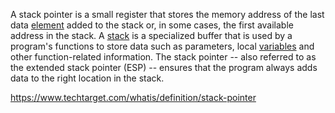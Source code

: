A stack pointer is a small register that stores the memory address of the last data [element](https://www.techtarget.com/whatis/definition/element) added to the stack or, in some cases, the first available address in the stack. A [stack](https://www.techtarget.com/whatis/definition/stack) is a specialized buffer that is used by a program's functions to store data such as parameters, local [variables](https://www.techtarget.com/whatis/definition/variable) and other function-related information. The stack pointer -- also referred to as the extended stack pointer (ESP) -- ensures that the program always adds data to the right location in the stack.

https://www.techtarget.com/whatis/definition/stack-pointer


